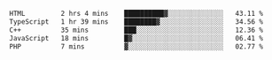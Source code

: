 <!--START_SECTION:waka-->

```txt
HTML         2 hrs 4 mins    ██████████▓░░░░░░░░░░░░░░   43.11 %
TypeScript   1 hr 39 mins    ████████▓░░░░░░░░░░░░░░░░   34.56 %
C++          35 mins         ███░░░░░░░░░░░░░░░░░░░░░░   12.36 %
JavaScript   18 mins         █▓░░░░░░░░░░░░░░░░░░░░░░░   06.41 %
PHP          7 mins          ▓░░░░░░░░░░░░░░░░░░░░░░░░   02.77 %
```

<!--END_SECTION:waka-->

